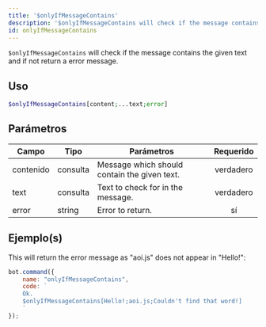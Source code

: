 ```yaml
---
title: '$onlyIfMessageContains'
description: '$onlyIfMessageContains will check if the message contains the given text and if not return a error message.'
id: onlyIfMessageContains
---
```


`$onlyIfMessageContains` will check if the message contains the given text and if not return a error message.

## Uso

```php
$onlyIfMessageContains[content;...text;error]
```

## Parámetros

| Campo     | Tipo     | Parámetros                                   | Requerido |
| --------- | -------- | -------------------------------------------- |:---------:|
| contenido | consulta | Message which should contain the given text. | verdadero |
| text      | consulta | Text to check for in the message.            | verdadero |
| error     | string   | Error to return.                             |    sí     |

## Ejemplo(s)

This will return the error message as "aoi.js" does not appear in "Hello!":

```javascript
bot.command({
    name: "onlyIfMessageContains",
    code: `
    Ok.
    $onlyIfMessageContains[Hello!;aoi.js;Couldn't find that word!]
    `
});
```
